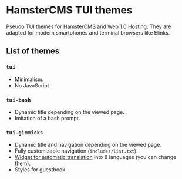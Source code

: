 # HamsterCMS TUI themes
Pseudo TUI themes for [HamsterCMS](http://old.net.eu.org/) and [Web 1.0 Hosting](https://web1.0hosting.net/). They are adapted for modern smartphones and terminal browsers like Elinks.

## List of themes

### `tui` 
- Minimalism.
- No JavaScript.
 
### `tui-bash` 
- Dynamic title depending on the viewed page. 
- Imitation of a bash prompt. 

### `tui-gimmicks`
- Dynamic title and navigation depending on the viewed page. 
- Fully customizable navigation (`includes/list.txt`).
- [Widget for automatic translation](https://gtranslate.io/website-translator-widget) into 8 languages (you can change them).
- Styles for guestbook.

